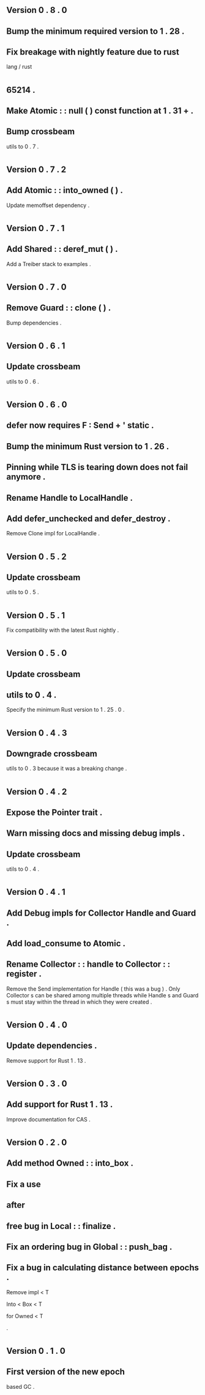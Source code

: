 #
Version
0
.
8
.
0
-
Bump
the
minimum
required
version
to
1
.
28
.
-
Fix
breakage
with
nightly
feature
due
to
rust
-
lang
/
rust
#
65214
.
-
Make
Atomic
:
:
null
(
)
const
function
at
1
.
31
+
.
-
Bump
crossbeam
-
utils
to
0
.
7
.
#
Version
0
.
7
.
2
-
Add
Atomic
:
:
into_owned
(
)
.
-
Update
memoffset
dependency
.
#
Version
0
.
7
.
1
-
Add
Shared
:
:
deref_mut
(
)
.
-
Add
a
Treiber
stack
to
examples
.
#
Version
0
.
7
.
0
-
Remove
Guard
:
:
clone
(
)
.
-
Bump
dependencies
.
#
Version
0
.
6
.
1
-
Update
crossbeam
-
utils
to
0
.
6
.
#
Version
0
.
6
.
0
-
defer
now
requires
F
:
Send
+
'
static
.
-
Bump
the
minimum
Rust
version
to
1
.
26
.
-
Pinning
while
TLS
is
tearing
down
does
not
fail
anymore
.
-
Rename
Handle
to
LocalHandle
.
-
Add
defer_unchecked
and
defer_destroy
.
-
Remove
Clone
impl
for
LocalHandle
.
#
Version
0
.
5
.
2
-
Update
crossbeam
-
utils
to
0
.
5
.
#
Version
0
.
5
.
1
-
Fix
compatibility
with
the
latest
Rust
nightly
.
#
Version
0
.
5
.
0
-
Update
crossbeam
-
utils
to
0
.
4
.
-
Specify
the
minimum
Rust
version
to
1
.
25
.
0
.
#
Version
0
.
4
.
3
-
Downgrade
crossbeam
-
utils
to
0
.
3
because
it
was
a
breaking
change
.
#
Version
0
.
4
.
2
-
Expose
the
Pointer
trait
.
-
Warn
missing
docs
and
missing
debug
impls
.
-
Update
crossbeam
-
utils
to
0
.
4
.
#
Version
0
.
4
.
1
-
Add
Debug
impls
for
Collector
Handle
and
Guard
.
-
Add
load_consume
to
Atomic
.
-
Rename
Collector
:
:
handle
to
Collector
:
:
register
.
-
Remove
the
Send
implementation
for
Handle
(
this
was
a
bug
)
.
Only
Collector
s
can
be
shared
among
multiple
threads
while
Handle
s
and
Guard
s
must
stay
within
the
thread
in
which
they
were
created
.
#
Version
0
.
4
.
0
-
Update
dependencies
.
-
Remove
support
for
Rust
1
.
13
.
#
Version
0
.
3
.
0
-
Add
support
for
Rust
1
.
13
.
-
Improve
documentation
for
CAS
.
#
Version
0
.
2
.
0
-
Add
method
Owned
:
:
into_box
.
-
Fix
a
use
-
after
-
free
bug
in
Local
:
:
finalize
.
-
Fix
an
ordering
bug
in
Global
:
:
push_bag
.
-
Fix
a
bug
in
calculating
distance
between
epochs
.
-
Remove
impl
<
T
>
Into
<
Box
<
T
>
>
for
Owned
<
T
>
.
#
Version
0
.
1
.
0
-
First
version
of
the
new
epoch
-
based
GC
.
